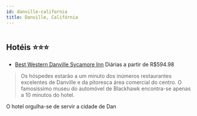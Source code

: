 ```yaml
---
id: danville-california
title: Danville, Califórnia
---
```


<center><img src="http://photos.hotelbeds.com/giata/12/124507/124507a_hb_a_002.jpg" alt="" /></center>


## Hotéis ⭐️⭐️⭐️

-    [Best Western Danville Sycamore Inn](https://www.hurb.com/aud/https://www.hurb.com/hoteis/danville/best-western-danville-sycamore-inn-JNP-JP041702?cmp=18055) Diárias a partir de R$594.98
   > Os hóspedes estarão a um minuto dos inúmeros restaurantes excelentes de Danville e da pitoresca área comercial do centro. O famosíssimo museu do automóvel de Blackhawk encontra-se apenas a 10 minutos do hotel.

O hotel orgulha-se de servir a cidade de Dan
